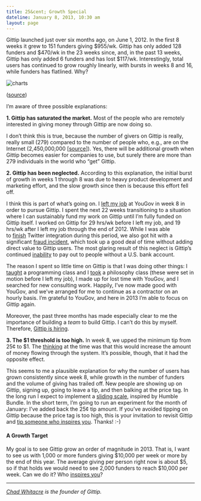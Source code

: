 ```yaml
---
title: 25&cent; Growth Special
dateline: January 8, 2013, 10:30 am
layout: page
---
```


<p>Gittip launched just over six months ago, on June 1, 2012. In the first 8
weeks it grew to 151 funders giving $955/wk. Gittip has only added 128 funders
and $470/wk in the 23 weeks since, and, in the past 13 weeks, Gittip has only
added 6 funders and has lost $117/wk. Interestingly, total users has continued
to grow roughly linearly, with bursts in weeks 8 and 16, while funders has
flatlined. Why?</p>

<p><img alt="charts" src="http://media.tumblr.com/b07e7046a45a9c0bcdcc04f2957fd2
cd/tumblr_inline_mgb9oq8BeF1rn81gb.png"/></p>

<p>(<a href="https://www.gittip.com/about/charts.html">source</a>)</p>

<p>I’m aware of three possible explanations:</p>

<p><strong>1. Gittip has saturated the market.</strong> Most of the people who
are remotely interested in giving money through Gittip are now doing so.</p>

<p>I don’t think this is true, because the number of givers on Gittip is
really, really small (279) compared to the number of people who, e.g., are on
the Internet (2,450,000,000 [<a href="https://en.wikipedia.org/wiki/List_of_coun
tries_by_number_of_Internet_users">source</a>]). Yes, there will be additional
growth when Gittip becomes easier for companies to use, but surely there are
more than 279 individuals in the world who “get” Gittip.</p>

<p><strong>2. Gittip has been neglected.</strong> According to this
explanation, the initial burst of growth in weeks 1 through 8 was due to heavy
product development and marketing effort, and the slow growth since then is
because this effort fell off.</p>

<p>I think this is part of what’s going on. I <a
href="http://blog.gittip.com/post/27072581481/i-believe-in-gittip">left my
job</a> at YouGov in week 8 in order to pursue Gittip. I spent the next 22
weeks transitioning to a situation where I can sustainably fund my work on
Gittip until I’m fully funded on Gittip itself. I worked on Gittip for 29
hrs/wk before I left my job, and 19 hrs/wk after I left my job through the end
of 2012. While I was able to <a href="http://blog.gittip.com/post/38264311698
/gittip-anyone-on-twitter">finish</a> Twitter integration during this period,
we also got hit with a significant <a
href="http://blog.gittip.com/post/35314128322/the-delpan-incident">fraud
incident</a>, which took up a good deal of time without adding direct value to
Gittip users. The most glaring result of this neglect is Gittip’s
continued <a
href="https://github.com/whit537/www.gittip.com/issues/126">inability</a> to
pay out to people without a U.S. bank account.</p>

<p>The reason I spent so little time on Gittip is that I was doing other things:
l <a href="http://whit537.org/courses/web-development-101/">taught</a> a
programming class and I <a href="http://whit537.org/2013/01/humbled-and-
excited.html">took</a> a philosophy class (these were set in motion before I
left my job), I made up for lost time with YouGov, and I searched for new
consulting work. Happily, I’ve now made good with YouGov, and we’ve arranged
for me to continue as a contractor on an hourly basis. I’m grateful to YouGov,
and here in 2013 I’m able to focus on Gittip again.</p>

<p>Moreover, the past three months has made especially clear to me the
importance of building a <em>team</em> to build Gittip. I can’t do this by
myself. Therefore, <a href="http://blog.gittip.com/post/39687487576/gittip-is-
hiring">Gittip is hiring</a>.</p>

<p><strong>3. The $1 threshold is too high.</strong> In week 8, we upped the
minimum tip from 25¢ to $1. The <a href="https://github.com/whit537/www.gittip.
com/issues/180#issuecomment-7259749">thinking</a> at the time was that this
would increase the amount of money flowing through the system. It’s possible,
though, that it had the opposite effect.</p>

<p>This seems to me a plausible explanation for why the number of users has
grown consistently since week 8, while growth in the number of funders and the
volume of giving has trailed off. New people are showing up on Gittip, signing
up, going to leave a tip, and then balking at the price tag. In the long run I
expect to implement a <a
href="https://github.com/whit537/www.gittip.com/issues/434">sliding scale</a>,
inspired by Humble Bundle. In the short term, I’m going to run an experiment
for the month of January: I&#8217;ve added back the 25¢ tip amount. If you’ve
avoided tipping on Gittip because the price tag is too high, this is your
invitation to revisit Gittip and <a href="https://www.gittip.com/">tip someone
who inspires you</a>. Thanks! :-)</p><h4>A Growth Target</h4>

<p>My goal is to see Gittip grow an order of magnitude in 2013. That is, I want
to see us with 1,000 or more funders giving $10,000 per week or more by the end
of this year. The average giving per person right now is about $5, so if that
holds we would need to see 2,000 funders to reach $10,000 per week. Can we do
it? Who <a href="https://www.gittip.com/">inspires you</a>?</p><hr>

<p><em><a href="https://www.gittip.com/whit537/">Chad Whitacre</a> is the
founder of Gittip.</em></p>
